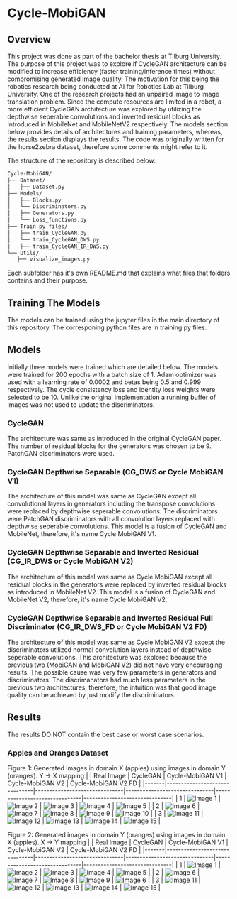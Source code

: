 # Cycle-MobiGAN

## Overview

This project was done as part of the bachelor thesis at Tilburg University. The purpose of this project was to explore if CycleGAN architecture can be modified to increase efficiency (faster training/inference times) without compromising generated image quality. The motivation for this being the robotics research being conducted at AI for Robotics Lab at Tilburg University. One of the research projects had an unpaired image to image translation problem. Since the compute resources are limited in a robot, a more efficient CycleGAN architecture was explored by utilizing the depthwise seperable convolutions and inverted residual blocks as introduced in MobileNet and MobileNetV2 respectively.
The models section below provides details of architectures and training parameters, whereas, the results section displays the results.
The code was originally written for the horse2zebra dataset, therefore some comments might refer to it.

The structure of the repository is described below:

```bash
Cycle-MobiGAN/
├── Dataset/
│   ├── Dataset.py
├── Models/
│   ├── Blocks.py
│   └── Discriminators.py
│   ├── Generators.py
│   └── Loss_functions.py
├── Train py files/
│   ├── train_CycleGAN.py
│   └── train_CycleGAN_DWS.py
│   ├── train_CycleGAN_IR_DWS.py
└── Utils/
   ├── visualize_images.py
```

Each subfolder has it's own README.md that explains what files that folders contains and their purpose.

## Training The Models
The models can be trained using the jupyter files in the main directory of this repository. The corresponing python files are in training py files.

## Models

Initially three models were trained which are detailed below. The models were trained for 200 epochs with a batch size of 1. Adam optimizer was used with a learning rate of 0.0002 and betas being 0.5 and 0.999 respectively. The cycle consistency loss and identity loss weights were selected to be 10. Unlike the original implementation a running buffer of images was not used to update the discriminators.

### CycleGAN
The architecture was same as introduced in the original CycleGAN paper. The number of residual blocks for the generators was chosen to be 9. PatchGAN discriminators were used.
### CycleGAN Depthwise Separable (CG_DWS or Cycle MobiGAN V1)
The architecture of this model was same as CycleGAN except all convolutional layers in generators including the transpose convolutions were replaced by depthwise seperable convolutions. The discriminators were PatchGAN discriminators with all convolution layers replaced with depthwise seperable convolutions. This model is a fusion of CycleGAN and MobileNet, therefore, it's name Cycle MobiGAN V1.
### CycleGAN Depthwise Separable and Inverted Residual (CG_IR_DWS or Cycle MobiGAN V2)
The architecture of this model was same as Cycle MobiGAN except all residual blocks in  the generators were replaced by inverted residual blocks as introduced in MobileNet V2. This model is a fusion of CycleGAN and MobileNet V2, therefore, it's name Cycle MobiGAN V2.
### CycleGAN Depthwise Separable and Inverted Residual Full Discriminator (CG_IR_DWS_FD or Cycle MobiGAN V2 FD)
The architecture of this model was same as Cycle MobiGAN V2 except the discriminators utilized normal convolution layers instead of depthwise seperable convolutions. This architecture was explored because the previous two (MobiGAN and MobiGAN V2) did not have very encouraging results. The possible cause was very few parameters in generators and discriminators. The discrimanators had  much less parameters in the previous two architectures, therefore, the intuition was that good image quality can be achieved by just modify the discriminators.

## Results
The results DO NOT contain the best case or worst case scenarios.

### Apples and Oranges Dataset
Figure 1: Generated images in domain X (apples) using images in domain Y (oranges). Y -> X mapping
|       | Real Image                    | CycleGAN                      | Cycle-MobiGAN V1              | Cycle-MobiGAN V2              | Cycle-MobiGAN V2 FD |
|-------|-------------------------------|-------------------------------|-------------------------------|-------------------------------|-------------------------------|
| 1     | ![Image 1](GeneratedImages/apple2orange/GeneratedApples/Original/1.jpg) | ![Image 2](GeneratedImages/apple2orange/GeneratedApples/CycleGAN/apple1.jpg) | ![Image 3](GeneratedImages/apple2orange/GeneratedApples/CycleMobiGAN/apple1.jpg) | ![Image 4](GeneratedImages/apple2orange/GeneratedApples/CycleMobiGANV2/apple1.jpg) | ![Image 5]() |
| 2     | ![Image 6](GeneratedImages/apple2orange/GeneratedApples/Original/2.jpg) | ![Image 7](GeneratedImages/apple2orange/GeneratedApples/CycleGAN/apple2.jpg) | ![Image 8](GeneratedImages/apple2orange/GeneratedApples/CycleMobiGAN/apple2.jpg) | ![Image 9](GeneratedImages/apple2orange/GeneratedApples/CycleMobiGANV2/apple2.jpg) | ![Image 10]() |
| 3     | ![Image 11](GeneratedImages/apple2orange/GeneratedApples/Original/3.jpg) | ![Image 12](GeneratedImages/apple2orange/GeneratedApples/CycleGAN/apple3.jpg) | ![Image 13](GeneratedImages/apple2orange/GeneratedApples/CycleMobiGAN/apple3.jpg) | ![Image 14](GeneratedImages/apple2orange/GeneratedApples/CycleMobiGANV2/apple3.jpg) | ![Image 15]() |

Figure 2: Generated images in domain Y (oranges) using images in domain X (apples). X -> Y mapping
|       | Real Image                    | CycleGAN                      | Cycle-MobiGAN V1              | Cycle-MobiGAN V2              | Cycle-MobiGAN V2 FD |
|-------|-------------------------------|-------------------------------|-------------------------------|-------------------------------|-------------------------------|
| 1     | ![Image 1](GeneratedImages/apple2orange/GeneratedOranges/Original/1.jpg) | ![Image 2](GeneratedImages/apple2orange/GeneratedOranges/CycleGAN/orange1.jpg) | ![Image 3](GeneratedImages/apple2orange/GeneratedOranges/CycleMobiGAN/orange1.jpg) | ![Image 4](GeneratedImages/apple2orange/GeneratedOranges/CycleMobiGANV2/orange1.jpg) | ![Image 5]() |
| 2     | ![Image 6](GeneratedImages/apple2orange/GeneratedOranges/Original/2.jpg) | ![Image 7](GeneratedImages/apple2orange/GeneratedOranges/CycleGAN/orange2.jpg) | ![Image 8](GeneratedImages/apple2orange/GeneratedOranges/CycleMobiGAN/orange2.jpg) | ![Image 9](GeneratedImages/apple2orange/GeneratedOranges/CycleMobiGANV2/orange2.jpg) | ![Image 6]() |
| 3     | ![Image 11](GeneratedImages/apple2orange/GeneratedOranges/Original/3.jpg) | ![Image 12](GeneratedImages/apple2orange/GeneratedOranges/CycleGAN/orange3.jpg) | ![Image 13](GeneratedImages/apple2orange/GeneratedOranges/CycleMobiGAN/orange3.jpg) | ![Image 14](GeneratedImages/apple2orange/GeneratedOranges/CycleMobiGANV2/orange3.jpg) | ![Image 15]() |
